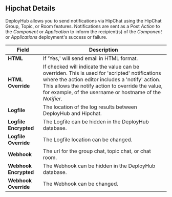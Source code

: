 ## Hipchat Details

DeployHub allows you to send notifications via HipChat using the HipChat Group, Topic, or Room features. Notifications are sent as a Post _Action_ to the _Component_ or _Application_ to inform the recipient(s) of the _Component_ or _Applications_ deployment's success or failure.

| Field | Description |
| --- | --- |
|**HTML**| If 'Yes,' will send email in HTML format.|
|**HTML Override** |If checked will indicate the value can be overriden. This is used for 'scripted' notifications where the action editor includes a 'notify' action. This allows the notify action to override the value, for example, of the username or hostname of the _Notifier_.|
|**Logfile**| The location of the log results between DeployHub and Hipchat.|
|**Logfile Encrypted**| The Logfile can be hidden in the DeployHub database. |
|**Logfile Override**| The Logfile location can be changed. |
|**Webhook** |The url for the group chat, topic chat, or chat room.|
|**Webhook Encrypted**| The Webhook can be hidden in the DeployHub database. |
|**Webhook Override**| The Webhook can be changed. |
